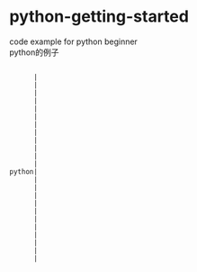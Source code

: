 # python-getting-started
code example for python beginner <br />
python的例子 <br />
<pre><code>
      |
      |
      |
      |
      |
      |
      |
      |
      |
      |
      |
      |
python|
      |
      |
      |
      |
      |
      |
      |
      |
      |
      |
      |
</code></pre>

